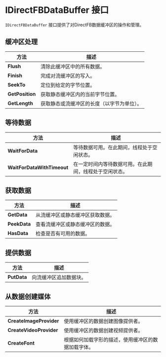 # IDirectFBDataBuffer 接口

`IDirectFBDataBuffer` 接口提供了对DirectFB数据缓冲区的操作和管理。

## 缓冲区处理

| 方法            | 描述                                       |
| --------------- | ------------------------------------------ |
| **Flush**       | 清除此缓冲区中的所有数据。                 |
| **Finish**      | 完成对流缓冲区的写入。                     |
| **SeekTo**      | 定位到给定的字节位置。                     |
| **GetPosition** | 获取静态缓冲区内的当前字节位置。           |
| **GetLength**   | 获取静态或流缓冲区的长度（以字节为单位）。 |

## 等待数据

| 方法                       | 描述                                                   |
| -------------------------- | ------------------------------------------------------ |
| **WaitForData**            | 等待数据可用。在此期间，线程处于空闲状态。             |
| **WaitForDataWithTimeout** | 在一定时间内等待数据可用。在此期间，线程处于空闲状态。 |

## 获取数据

| 方法         | 描述                             |
| ------------ | -------------------------------- |
| **GetData**  | 从流缓冲区或静态缓冲区获取数据。 |
| **PeekData** | 查看流缓冲区或静态缓冲区的数据。 |
| **HasData**  | 检查是否有可用的数据。           |

## 提供数据

| 方法        | 描述                   |
| ----------- | ---------------------- |
| **PutData** | 向流缓冲区追加数据块。 |

## 从数据创建媒体

| 方法                    | 描述                                               |
| ----------------------- | -------------------------------------------------- |
| **CreateImageProvider** | 使用缓冲区的数据创建图像提供者。                   |
| **CreateVideoProvider** | 使用缓冲区的数据创建视频提供者。                   |
| **CreateFont**          | 根据如何加载字形的描述，使用缓冲区的数据加载字体。 |